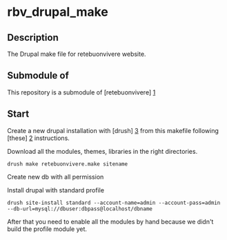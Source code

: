 rbv_drupal_make
===============

Description
-----------
The Drupal make file for retebuonvivere website.

Submodule of
------------
This repository is a submodule of [retebuonvivere] [1]

Start
-----
Create a new drupal installation with [drush] [3] from this makefile following [these] [2] instructions. 

Download all the modules, themes, libraries in the right directories.
    
    drush make retebuonvivere.make sitename

Create new db with all permission

Install drupal with standard profile
    
    drush site-install standard --account-name=admin --account-pass=admin --db-url=mysql://dbuser:dbpass@localhost/dbname

After that you need to enable all the modules by hand because we didn't build the profile module yet.

[1]: https://github.com/fonzy85vr/retebuonvivere
[2]: https://drupal.org/project/drush_make
[3]: https://drupal.org/project/drush
